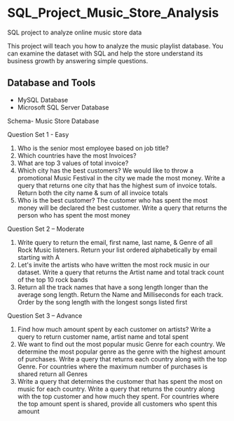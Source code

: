 # SQL_Project_Music_Store_Analysis
SQL project to analyze online music store data

This project  will teach you how to analyze the music playlist database. You can examine the dataset with SQL and help the store understand its business growth by answering simple questions.


## Database and Tools
* MySQL Database
* Microsoft SQL Server Database

Schema- Music Store Database  

Question Set 1 - Easy 
1. Who is the senior most employee based on job title? 
2. Which countries have the most Invoices? 
3. What are top 3 values of total invoice? 
4. Which city has the best customers? We would like to throw a promotional Music 
Festival in the city we made the most money. Write a query that returns one city that 
has the highest sum of invoice totals. Return both the city name & sum of all invoice 
totals 
5. Who is the best customer? The customer who has spent the most money will be 
declared the best customer. Write a query that returns the person who has spent the 
most money

Question Set 2 – Moderate 
1. Write query to return the email, first name, last name, & Genre of all Rock Music 
listeners. Return your list ordered alphabetically by email starting with A 
2. Let's invite the artists who have written the most rock music in our dataset. Write a 
query that returns the Artist name and total track count of the top 10 rock bands 
3. Return all the track names that have a song length longer than the average song length. 
Return the Name and Milliseconds for each track. Order by the song length with the 
longest songs listed first

Question Set 3 – Advance 
1. Find how much amount spent by each customer on artists? Write a query to return 
customer name, artist name and total spent 
2. We want to find out the most popular music Genre for each country. We determine the 
most popular genre as the genre with the highest amount of purchases. Write a query 
that returns each country along with the top Genre. For countries where the maximum 
number of purchases is shared return all Genres 
3. Write a query that determines the customer that has spent the most on music for each 
country. Write a query that returns the country along with the top customer and how 
much they spent. For countries where the top amount spent is shared, provide all 
customers who spent this amount
